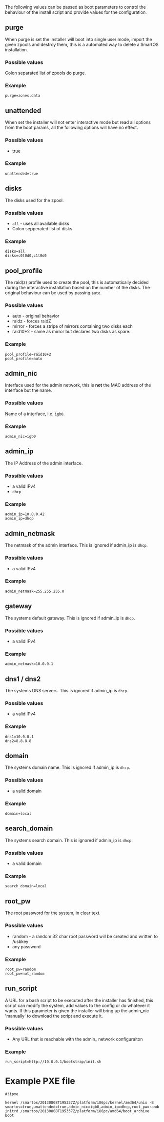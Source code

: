 The following values can be passed as boot parameters to control the behaviour of the install script and provide values for the configuration.

## purge
When purge is set the installer will boot into single user mode, import the given zpools and destroy them, this is a automated way to delete a SmartOS installation.

### Possible values
Colon separated list of zpools do purge.

### Example
```
purge=zones,data
```

## unattended
When set the installer will not enter interactive mode but read all options from the boot params, all the following options will have no effect.

### Possible values
* true

### Example
```
unattended=true
```

## disks
The disks used for the zpool.

### Possible values
* `all` - uses all available disks
* Colon sepperated list of disks

### Example
```
disks=all
disks=c0t0d0,c1t0d0
```

## pool_profile
The raid(z) profile used to create the pool, this is automatically decided during the interactive installation based on the number of the disks. The original behaviour can be used by passing `auto`.

### Possible values
* auto - original behavior
* raidz - forces raidZ
* mirror - forces a stripe of mirrors containing two disks each
* raid10+2 - same as mirror but declares two disks as spare.

### Example
```
pool_profile=raid10+2
pool_profile=auto
```

## admin_nic
Interface used for the admin network, this is **not** the MAC address of the interface but the name.

### Possible values
Name of a interface, i.e. `igb0`.

### Example
```
admin_nic=igb0
```

## admin_ip
The IP Address of the admin interface.


### Possible values
* a valid IPv4
* `dhcp`

### Example
```
admin_ip=10.0.0.42
admin_ip=dhcp
```

## admin_netmask
The netmask of the admin interface. This is ignored if admin_ip is `dhcp`.


### Possible values
* a valid IPv4

### Example
```
admin_netmask=255.255.255.0
```

## gateway
The systems default gateway. This is ignored if admin_ip is `dhcp`.

### Possible values
* a valid IPv4

### Example
```
admin_netmask=10.0.0.1
```

## dns1 / dns2
The systems DNS servers. This is ignored if admin_ip is `dhcp`.

### Possible values
* a valid IPv4


### Example
```
dns1=10.0.0.1
dns2=8.8.8.8
```

## domain
The systems domain name. This is ignored if admin_ip is `dhcp`.

### Possible values
* a valid domain


### Example
```
domain=local
```

## search_domain
The systems search domain. This is ignored if admin_ip is `dhcp`.


### Possible values
* a valid domain


### Example
```
search_domain=local
```


## root_pw
The root password for the system, in clear text.

### Possible values
* random - a random 32 char root password will be created and written to /usbkey
* any password


### Example
```
root_pw=random
root_pw=not_random
```

## run_script
A URL for a bash script to be executed after the installer has finished, this script can modify the system, add values to the config or do whatever it wants. If this parameter is given the installer will bring up the admin_nic 'manually' to download the script and execute it.

### Possible values
* Any URL that is reachable with the admin_ network configuraiton

### Example
```
run_script=http://10.0.0.1/bootstrap/init.sh
```

 
# Example PXE file
```
#!ipxe

kernel /smartos/20130808T195337Z/platform/i86pc/kernel/amd64/unix -B smartos=true,unattended=true,admin_nic=igb0,admin_ip=dhcp,root_pw=random,disks=all,pool_profile=raid10+2,run_script='http://10.0.0.1/FiFo/bootstrap/bootstrap.sh'
initrd /smartos/20130808T195337Z/platform/i86pc/amd64/boot_archive
boot
```
